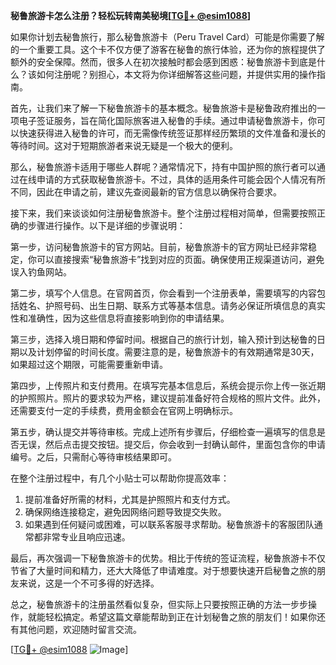 **秘鲁旅游卡怎么注册？轻松玩转南美秘境[[TG💪+ @esim1088](https://t.me/s/esim1088)]**

如果你计划去秘鲁旅行，那么秘鲁旅游卡（Peru Travel Card）可能是你需要了解的一个重要工具。这个卡不仅方便了游客在秘鲁的旅行体验，还为你的旅程提供了额外的安全保障。然而，很多人在初次接触时都会感到困惑：秘鲁旅游卡到底是什么？该如何注册呢？别担心，本文将为你详细解答这些问题，并提供实用的操作指南。

首先，让我们来了解一下秘鲁旅游卡的基本概念。秘鲁旅游卡是秘鲁政府推出的一项电子签证服务，旨在简化国际旅客进入秘鲁的手续。通过申请秘鲁旅游卡，你可以快速获得进入秘鲁的许可，而无需像传统签证那样经历繁琐的文件准备和漫长的等待时间。这对于短期旅游者来说无疑是一个极大的便利。

那么，秘鲁旅游卡适用于哪些人群呢？通常情况下，持有中国护照的旅行者可以通过在线申请的方式获取秘鲁旅游卡。不过，具体的适用条件可能会因个人情况有所不同，因此在申请之前，建议先查阅最新的官方信息以确保符合要求。

接下来，我们来谈谈如何注册秘鲁旅游卡。整个注册过程相对简单，但需要按照正确的步骤进行操作。以下是详细的步骤说明：

第一步，访问秘鲁旅游卡的官方网站。目前，秘鲁旅游卡的官方网址已经非常稳定，你可以直接搜索“秘鲁旅游卡”找到对应的页面。确保使用正规渠道访问，避免误入钓鱼网站。

第二步，填写个人信息。在官网首页，你会看到一个注册表单，需要填写的内容包括姓名、护照号码、出生日期、联系方式等基本信息。请务必保证所填信息的真实性和准确性，因为这些信息将直接影响到你的申请结果。

第三步，选择入境日期和停留时间。根据自己的旅行计划，输入预计到达秘鲁的日期以及计划停留的时间长度。需要注意的是，秘鲁旅游卡的有效期通常是30天，如果超过这个期限，可能需要重新申请。

第四步，上传照片和支付费用。在填写完基本信息后，系统会提示你上传一张近期的护照照片。照片的要求较为严格，建议提前准备好符合规格的照片文件。此外，还需要支付一定的手续费，费用金额会在官网上明确标示。

第五步，确认提交并等待审核。完成上述所有步骤后，仔细检查一遍填写的信息是否无误，然后点击提交按钮。提交后，你会收到一封确认邮件，里面包含你的申请编号。之后，只需耐心等待审核结果即可。

在整个注册过程中，有几个小贴士可以帮助你提高效率：

1. 提前准备好所需的材料，尤其是护照照片和支付方式。
2. 确保网络连接稳定，避免因网络问题导致提交失败。
3. 如果遇到任何疑问或困难，可以联系客服寻求帮助。秘鲁旅游卡的客服团队通常都非常专业且响应迅速。

最后，再次强调一下秘鲁旅游卡的优势。相比于传统的签证流程，秘鲁旅游卡不仅节省了大量时间和精力，还大大降低了申请难度。对于想要快速开启秘鲁之旅的朋友来说，这是一个不可多得的好选择。

总之，秘鲁旅游卡的注册虽然看似复杂，但实际上只要按照正确的方法一步步操作，就能轻松搞定。希望这篇文章能帮助到正在计划秘鲁之旅的朋友们！如果你还有其他问题，欢迎随时留言交流。

[[TG💪+ @esim1088](https://t.me/s/esim1088) ![Image](https://i.postimg.cc/4NQfJmqS/Snipaste-2025-05-13-00-14-12.png)]